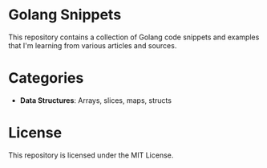 # Golang Snippets

This repository contains a collection of Golang code snippets and examples that I'm learning from various articles and sources.

# Categories

* **Data Structures**: Arrays, slices, maps, structs

# License

This repository is licensed under the MIT License.
